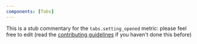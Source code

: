 ```yaml
---
components: [Tabs]
---
```


This is a stub commentary for the `tabs.setting_opened` metric: please feel free to edit (read the
[contributing guidelines](https://github.com/mozilla/glean-annotations/blob/main/CONTRIBUTING.md)
if you haven't done this before)
